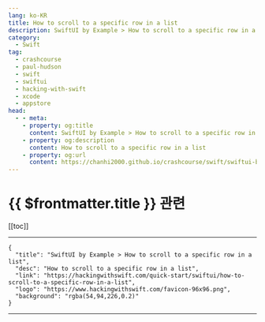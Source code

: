 ```yaml
---
lang: ko-KR
title: How to scroll to a specific row in a list
description: SwiftUI by Example > How to scroll to a specific row in a list
category:
  - Swift
tag: 
  - crashcourse
  - paul-hudson
  - swift
  - swiftui
  - hacking-with-swift
  - xcode
  - appstore
head:
  - - meta:
    - property: og:title
      content: SwiftUI by Example > How to scroll to a specific row in a list
    - property: og:description
      content: How to scroll to a specific row in a list
    - property: og:url
      content: https://chanhi2000.github.io/crashcourse/swift/swiftui-by-example/10-lists/how-to-scroll-to-a-specific-row-in-a-list.html
---
```


# {{ $frontmatter.title }} 관련

[[toc]]

---

```component VPCard
{
  "title": "SwiftUI by Example > How to scroll to a specific row in a list",
  "desc": "How to scroll to a specific row in a list",
  "link": "https://hackingwithswift.com/quick-start/swiftui/how-to-scroll-to-a-specific-row-in-a-list",
  "logo": "https://www.hackingwithswift.com/favicon-96x96.png",
  "background": "rgba(54,94,226,0.2)"
}
```

---

<TagLinks />